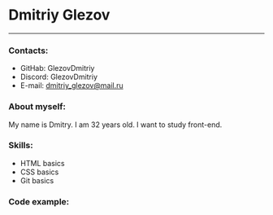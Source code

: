 # Dmitriy Glezov 
*********
### Contacts:

+ GitHab: GlezovDmitriy
+ Discord: GlezovDmitriy
+ E-mail: dmitriy_glezov@mail.ru

### About myself:

My name is Dmitry. I am 32 years old. I want to study front-end.

### Skills:

+ HTML basics
+ CSS basics
+ Git basics

### Code example:
